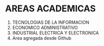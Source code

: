 # AREAS ACADEMICAS
1. TECNOLOGIAS DE LA INFORMACION
2. ECONOMICO ADMINISTRATIVO
3. INDUSTRIAL ELECTRICA Y ELECTRONICA
4. Area agregada desde Github
